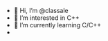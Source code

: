 - 👋 Hi, I’m @classale
- 👀 I’m interested in C++
- 🌱 I’m currently learning C/C++
- 
<!---
VSCodeUser4ever/VSCodeUser4ever is a ✨ special ✨ repository because its `README.md` (this file) appears on your GitHub profile.
You can click the Preview link to take a look at your changes.
--->
